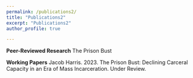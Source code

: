 ```yaml
---
permalink: /publications2/
title: "Publications2"
excerpt: "Publications2"
author_profile: true

---
```


**Peer-Reviewed Research**
The Prison Bust

**Working Papers**
Jacob Harris. 2023. The Prison Bust: Declining Carceral Capacity in an Era of Mass Incarceration. Under Review. 
